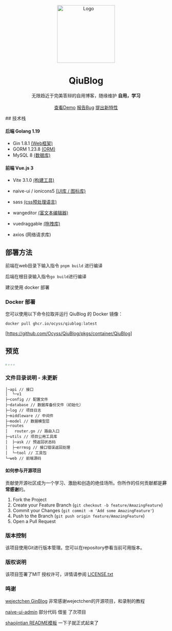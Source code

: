 <p align="center">
  <a href="https://github.com/qiu-lzsnmb/QiuBlog">
    <img src="https://qiu-blog.oss-cn-hangzhou.aliyuncs.com/Q/android-icon-192x192.png" alt="Logo" width="180" height="180">
  </a>

  <h1 align="center">QiuBlog</h1>
  <p align="center">
    无限趋近于<del>完美</del>答辩的自用博客，随缘维护 <b>自用，学习</b>
    <br />
     <br />
    <a href="https://ocyss.icu/">查看Demo</a>
    <a href="https://github.com/qiu-lzsnmb/QiuBlog/issues">报告Bug</a>
    <a href="https://github.com/qiu-lzsnmb/QiuBlog/issues">提出新特性</a>
  </p>
## 技术栈

#### 后端 Golang 1.19

- Gin 1.8.1             [(Web框架)](https://gin-gonic.com/zh-cn/)
- GORM 1.23.8     [(ORM)](https://gorm.io/zh_CN/)
- MySQL 8             [(数据库)](https://www.mysql.com/)

#### 前端 Vue.js 3

- Vite 3.1.0                      [(构建工具)](https://cn.vitejs.dev/)

- naive-ui / ionicons5    [(UI库 / 图标库)](https://www.naiveui.com/zh-CN/os-theme)
- sass                               [(css预处理语言)](https://www.sass.hk/)
- wangeditor                  [(富文本编辑器)](https://www.wangeditor.com/)
- vuedraggable              [(拖拽库)](https://github.com/SortableJS/Vue.Draggable)
- axios                             (网络请求库)

## 部署方法

前端在web目录下输入指令 `pnpm build` 进行编译

后端在根目录输入指令`go build`进行编译

建议使用 docker 部署

### Docker 部署

您可以使用以下命令拉取并运行 QiuBlog 的 Docker 镜像：

```bash
docker pull ghcr.io/ocyss/qiublog:latest
```

[https://github.com/Ocyss/QiuBlog/pkgs/container/QiuBlog]

## 预览

<img src="https://qiu-blog.oss-cn-hangzhou.aliyuncs.com/Q/2022-10-30/2.png" style="zoom: 33%;" />

<img src="https://qiu-blog.oss-cn-hangzhou.aliyuncs.com/Q/2022-10-30/3.png" style="zoom:25%;" />

<img src="https://qiu-blog.oss-cn-hangzhou.aliyuncs.com/Q/2022-10-30/4.png" style="zoom:25%;" />

<img src="https://qiu-blog.oss-cn-hangzhou.aliyuncs.com/Q/2022-10-30/1.png" style="zoom: 25%;" />

### 文件目录说明 - 未更新
```
│─api // 接口
│  └─v1
├─config // 配置文件
├─database // 数据库备份文件（初始化）
├─log // 项目日志
├─middleware // 中间件
├─model // 数据模型层
├─routes
│   router.go // 路由入口   
├─utils // 项目公用工具库
│  ├─ask // 预返回状态码
│  ├─errmsg // 接口错误返回处理
│  └─tool // 工具包
└─web // 前端源码
```

#### 如何参与开源项目

贡献使开源社区成为一个学习、激励和创造的绝佳场所。你所作的任何贡献都是**非常感谢**的。


1. Fork the Project
2. Create your Feature Branch (`git checkout -b feature/AmazingFeature`)
3. Commit your Changes (`git commit -m 'Add some AmazingFeature'`)
4. Push to the Branch (`git push origin feature/AmazingFeature`)
5. Open a Pull Request

### 版本控制

该项目使用Git进行版本管理。您可以在repository参看当前可用版本。

### 版权说明

该项目签署了MIT 授权许可，详情请参阅 [LICENSE.txt](https://github.com/qiu-lzsnmb/QiuBlog/blob/master/LICENSE)

### 鸣谢

[wejectchen GinBlog](https://github.com/wejectchen/Ginblog) 非常感谢wejectchen的开源项目，和录制的教程

[naive-ui-admin](https://github.com/jekip/naive-ui-admin) 部分代码 借鉴 了次项目

[shaojintian README模板](https://github.com/shaojintian/Best_README_template)  一下子就正式起来了

